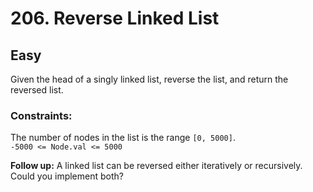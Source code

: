 # 206. Reverse Linked List

## Easy

Given the head of a singly linked list, reverse the list, and return the reversed list.

### Constraints:

The number of nodes in the list is the range `[0, 5000]`.  
`-5000 <= Node.val <= 5000`

**Follow up:** A linked list can be reversed either iteratively or recursively. Could you implement both?